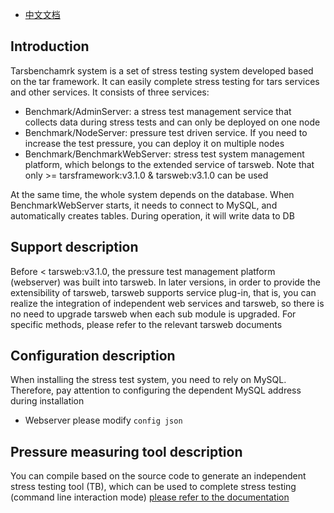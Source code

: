 - [中文文档](README.en.md)

## Introduction

Tarsbenchamrk system is a set of stress testing system developed based on the tar framework. It can easily complete stress testing for tars services and other services. It consists of three services:

- Benchmark/AdminServer: a stress test management service that collects data during stress tests and can only be deployed on one node
- Benchmark/NodeServer: pressure test driven service. If you need to increase the test pressure, you can deploy it on multiple nodes
- Benchmark/BenchmarkWebServer: stress test system management platform, which belongs to the extended service of tarsweb. Note that only >= tarsframework:v3.1.0 & tarsweb:v3.1.0 can be used

At the same time, the whole system depends on the database. When BenchmarkWebServer starts, it needs to connect to MySQL, and automatically creates tables. During operation, it will write data to DB

## Support description

Before < tarsweb:v3.1.0, the pressure test management platform (webserver) was built into tarsweb. In later versions, in order to provide the extensibility of tarsweb, tarsweb supports service plug-in, that is, you can realize the integration of independent web services and tarsweb, so there is no need to upgrade tarsweb when each sub module is upgraded. For specific methods, please refer to the relevant tarsweb documents

## Configuration description

When installing the stress test system, you need to rely on MySQL. Therefore, pay attention to configuring the dependent MySQL address during installation

- Webserver please modify `config json`

## Pressure measuring tool description

You can compile based on the source code to generate an independent stress testing tool (TB), which can be used to complete stress testing (command line interaction mode) [please refer to the documentation](../docs/benchmark.en.md)
